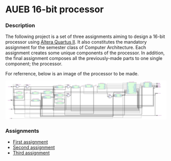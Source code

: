 # AUEB 16-bit processor

### Description

The following project is a set of three assignments aiming to design a 16-bit processor using [Altera Quartus II](https://www.intel.com/content/www/us/en/collections/products/fpga/software/downloads.html?s=Newest). It also constitutes the mandatory assignment for the semester class of Computer Architecture. Each assignment creates some unique components of the processor. In addition, the final assignment composes all the previously-made parts to one single component; the processor.

For referrence, below is an image of the processor to be made.

![the processor's RTL diagram](docs/screenshots/processor.png)

### Assignments

* [First assignment](docs/first.md)
* [Second assignment](docs/second.md)
* [Third assignment](docs/third.md)
